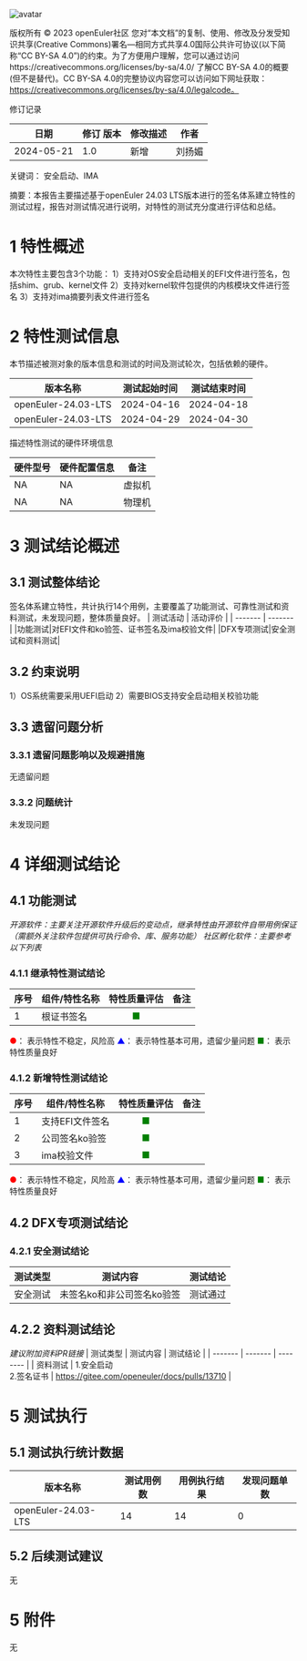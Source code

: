 ![avatar](../../images/openEuler.png)


版权所有 © 2023  openEuler社区
 您对“本文档”的复制、使用、修改及分发受知识共享(Creative Commons)署名—相同方式共享4.0国际公共许可协议(以下简称“CC BY-SA 4.0”)的约束。为了方便用户理解，您可以通过访问https://creativecommons.org/licenses/by-sa/4.0/ 了解CC BY-SA 4.0的概要 (但不是替代)。CC BY-SA 4.0的完整协议内容您可以访问如下网址获取：https://creativecommons.org/licenses/by-sa/4.0/legalcode。

修订记录

| 日期 | 修订   版本 | 修改描述 | 作者 |
| -------- | ------ | ------- | ---- |
|2024-05-21|1.0|新增|刘扬媚|

关键词： 安全启动、IMA

摘要：本报告主要描述基于openEuler 24.03 LTS版本进行的签名体系建立特性的测试过程，报告对测试情况进行说明，对特性的测试充分度进行评估和总结。



# 1     特性概述

本次特性主要包含3个功能：
1）支持对OS安全启动相关的EFI文件进行签名，包括shim、grub、kernel文件
2）支持对kernel软件包提供的内核模块文件进行签名
3）支持对ima摘要列表文件进行签名

# 2     特性测试信息

本节描述被测对象的版本信息和测试的时间及测试轮次，包括依赖的硬件。

| 版本名称 | 测试起始时间 | 测试结束时间 |
| -------- | ------------ | ------------ |
|openEuler-24.03-LTS| 2024-04-16 | 2024-04-18 |
|openEuler-24.03-LTS| 2024-04-29 | 2024-04-30 |

描述特性测试的硬件环境信息

| 硬件型号 | 硬件配置信息 | 备注 |
| ------- | ----------- | ---- |
|    NA   |      NA     |虚拟机|
|    NA   |      NA     |物理机|

# 3     测试结论概述

## 3.1   测试整体结论

签名体系建立特性，共计执行14个用例，主要覆盖了功能测试、可靠性测试和资料测试，未发现问题，整体质量良好。
| 测试活动 | 活动评价 |
| ------- | ------- |
|功能测试|对EFI文件和ko验签、证书签名及ima校验文件|
|DFX专项测试|安全测试和资料测试|

## 3.2   约束说明

1）OS系统需要采用UEFI启动
2）需要BIOS支持安全启动相关校验功能

## 3.3   遗留问题分析

### 3.3.1 遗留问题影响以及规避措施

无遗留问题

### 3.3.2 问题统计

未发现问题

# 4 详细测试结论

## 4.1 功能测试
*开源软件：主要关注开源软件升级后的变动点，继承特性由开源软件自带用例保证（需额外关注软件包提供可执行命令、库、服务功能）*
*社区孵化软件：主要参考以下列表*

### 4.1.1 继承特性测试结论

| 序号 | 组件/特性名称 | 特性质量评估 | 备注 |
| --- | ----------- | :--------: | --- |
| 1 | 根证书签名 | <font color=green>■</font> |   |

<font color=red>●</font>： 表示特性不稳定，风险高
<font color=blue>▲</font>： 表示特性基本可用，遗留少量问题
<font color=green>■</font>： 表示特性质量良好

### 4.1.2 新增特性测试结论

| 序号 | 组件/特性名称 | 特性质量评估 | 备注 |
| --- | ----------- | :--------: | --- |
| 1 | 支持EFI文件签名 | <font color=green>■</font> |   |
| 2 | 公司签名ko验签 | <font color=green>■</font> |   |
| 3 | ima校验文件 | <font color=green>■</font> | |

<font color=red>●</font>： 表示特性不稳定，风险高
<font color=blue>▲</font>： 表示特性基本可用，遗留少量问题
<font color=green>■</font>： 表示特性质量良好

## 4.2 DFX专项测试结论

### 4.2.1 安全测试结论

| 测试类型 | 测试内容 | 测试结论 |
| ------- | ------- | -------- |
| 安全测试 | 未签名ko和非公司签名ko验签 | 测试通过 |

## 4.2.2 资料测试结论
*建议附加资料PR链接*
| 测试类型 | 测试内容 | 测试结论 |
| ------- | ------- | -------- |
| 资料测试 | 1.安全启动 <br />2.签名证书 | https://gitee.com/openeuler/docs/pulls/13710 |

# 5 测试执行

## 5.1   测试执行统计数据

| 版本名称 | 测试用例数 | 用例执行结果 | 发现问题单数 |
| -------- | ---------- | ------------ | ------------ |
|openEuler-24.03-LTS|14|14|0|

## 5.2   后续测试建议
无

# 5     附件
无